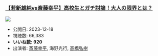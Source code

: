 ### [【若新雄純vs斎藤幸平】高校生とガチ討論！大人の限界とは？](https://www.youtube.com/watch?v=99MUg8IzLW0)
[![](https://img.youtube.com/vi/99MUg8IzLW0/sddefault.jpg)](https://www.youtube.com/watch?v=99MUg8IzLW0)
-   公開日: 2023-12-18
-   視聴数: 66,383
-   **いいね数: 920**
-   出演者: [斎藤幸平](/rehacq_fan/people/斎藤幸平 "wikilink"), 海野光行, [高橋弘樹](/rehacq_fan/people/高橋弘樹 "wikilink")

